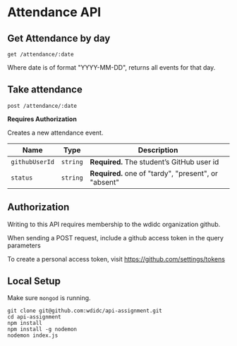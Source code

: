 # Attendance API

## Get Attendance by day

```
get /attendance/:date
```

Where date is of format "YYYY-MM-DD", returns all events for that day.

## Take attendance 

```
post /attendance/:date
```

**Requires Authorization**

Creates a new attendance event. 

| Name | Type | Description |
|---|---|---|
| `githubUserId` | `string` | **Required.** The student’s GitHub user id | 
| `status` | `string` | **Required.** one of "tardy", "present", or "absent"| 

## Authorization

Writing to this API requires membership to the wdidc organization github.

When sending a POST request, include a github access token in the query parameters

To create a personal access token, visit https://github.com/settings/tokens

## Local Setup

Make sure `mongod` is running.

    git clone git@github.com:wdidc/api-assignment.git
    cd api-assignment
    npm install
    npm install -g nodemon
    nodemon index.js
